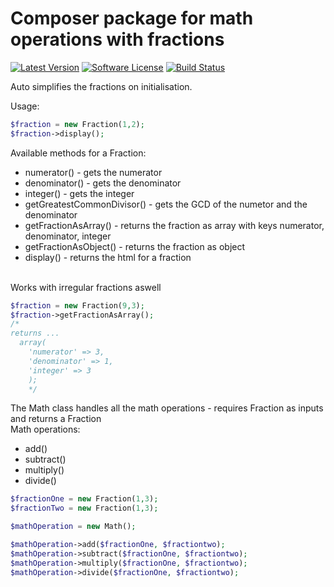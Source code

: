 # Composer package for math operations with fractions #
[![Latest Version](https://img.shields.io/github/release/xxaxxo/FractionMath.svg?style=flat-square)](https://github.com/xxaxxo/FractionMath/releases)
[![Software License](https://img.shields.io/badge/license-MIT-brightgreen.svg?style=flat-square)](LICENSE.md)
[![Build Status](https://img.shields.io/travis/xxaxxo/FractionMath/master.svg?style=flat-square)](https://travis-ci.org/xxaxxo/FractionMath)

Auto simplifies the fractions on initialisation.

Usage:

```php
$fraction = new Fraction(1,2);
$fraction->display();
```
Available methods for a Fraction:
<ul>
<li>numerator() - gets the numerator</li>
<li>denominator() - gets the denominator</li>
<li>integer() - gets the integer</li>
<li>getGreatestCommonDivisor() - gets the GCD of the numetor and the denominator</li>
<li>getFractionAsArray() - returns the fraction as array with keys numerator, denominator, integer</li>
<li>getFractionAsObject() - returns the fraction as object</li>
<li>display() - returns the html for a fraction</li>
</ul>
<br>
Works with irregular fractions aswell

```php
$fraction = new Fraction(9,3);
$fraction->getFractionAsArray(); 
/*
returns ...
  array(
    'numerator' => 3,
    'denominator' => 1,
    'integer' => 3
    );
    */
```
The Math class handles all the math operations - requires Fraction as inputs and returns a Fraction
<br>
Math operations:
<ul>
<li>add()</li>
<li>subtract()</li>
<li>multiply()</li>
<li>divide()</li>
</ul>

```php
$fractionOne = new Fraction(1,3);
$fractionTwo = new Fraction(1,3);

$mathOperation = new Math();

$mathOperation->add($fractionOne, $fractiontwo);
$mathOperation->subtract($fractionOne, $fractiontwo);
$mathOperation->multiply($fractionOne, $fractiontwo);
$mathOperation->divide($fractionOne, $fractiontwo);
```